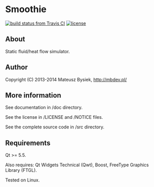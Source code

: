 Smoothie
========

[![build status from Travis CI](https://travis-ci.org/mbdevpl/Smoothie.svg?branch=master)](https://travis-ci.org/mbdevpl/Smoothie)
[![license](https://img.shields.io/github/license/mbdevpl/Smoothie.svg)](https://github.com/mbdevpl/Smoothie)

## About

Static fluid/heat flow simulator.

## Author

Copyright (C) 2013-2014  Mateusz Bysiek, http://mbdev.pl/

## More information

See documentation in /doc directory.

See the license in /LICENSE and /NOTICE files.

See the complete source code in /src directory.

## Requirements

Qt >= 5.5.

Also requires: Qt Widgets Technical (Qwt), Boost, FreeType Graphics Library (FTGL).

Tested on Linux.
